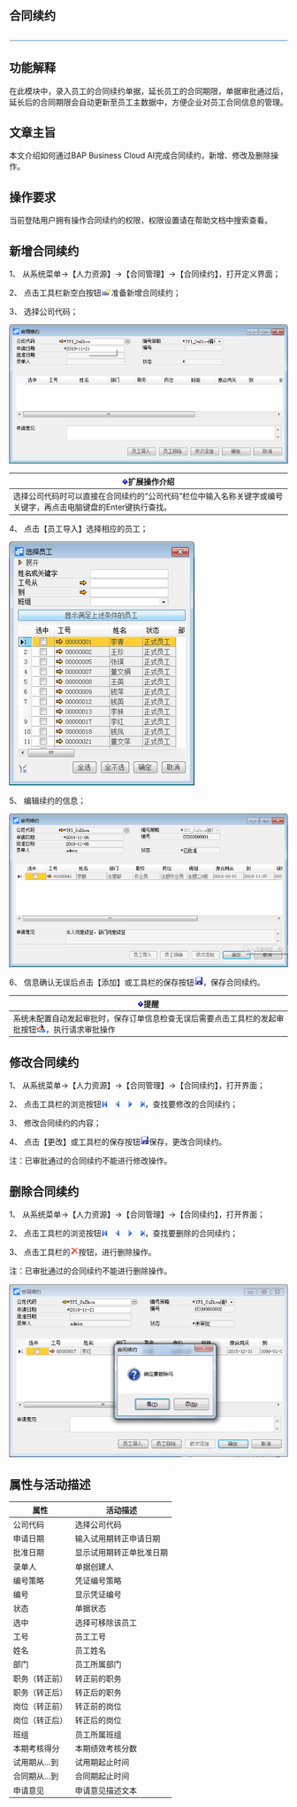 ## 合同续约

 ![1574417197089](rlzy_ht/common/headLine.png)

 

## 功能解释

在此模块中，录入员工的合同续约单据，延长员工的合同期限，单据审批通过后，延长后的合同期限会自动更新至员工主数据中，方便企业对员工合同信息的管理。

 

## 文章主旨

本文介绍如何通过BAP Business Cloud AI完成合同续约，新增、修改及删除操作。

## 操作要求

当前登陆用户拥有操作合同续约的权限，权限设置请在帮助文档中搜索查看。

## 新增合同续约

1、 从系统菜单->【人力资源】->【合同管理】->【合同续约】，打开定义界面； 

2、 点击工具栏新空白按钮![img](rlzy_ht/common/新建.png)准备新增合同续约；

3、 选择公司代码；

![img](rlzy_ht/合同续约1.png)

 

| ![System_CAPS_ICON_important.jpg](rlzy_ht/common/gth.png)**扩展操作介绍** |
| ------------------------------------------------------------ |
| 选择公司代码时可以直接在合同续约的“公司代码”栏位中输入名称关键字或编号关键字，再点击电脑键盘的Enter键执行查找。 |

 

4、 点击【员工导入】选择相应的员工；

![img](rlzy_ht/合同续约2.png)

5、 编辑续约的信息；

![img](rlzy_ht/合同续约3.png)

6、 信息确认无误后点击【添加】或工具栏的保存按钮![img](rlzy_ht/common/保存.png)，保存合同续约。

| ![System_CAPS_ICON_important.jpg](rlzy_ht/common/gth.png)**提醒** |
| ------------------------------------------------------------ |
| 系统未配置自动发起审批时，保存订单信息检查无误后需要点击工具栏的发起审批按钮![img](rlzy_ht\common\审批.png)，执行请求审批操作 |

## 修改合同续约

1、 从系统菜单->【人力资源】->【合同管理】->【合同续约】，打开界面；

2、 点击工具栏的浏览按钮![img](rlzy_ht/common/翻页.png)，查找要修改的合同续约；

3、 修改合同续约的内容；

4、 点击【更改】或工具栏的保存按钮![img](rlzy_ht/common/保存.png)保存，更改合同续约。

注：已审批通过的合同续约不能进行修改操作。

## 删除合同续约

1、 从系统菜单->【人力资源】->【合同管理】->【合同续约】，打开界面；

2、 点击工具栏的浏览按钮![img](rlzy_ht/common/翻页.png)，查找要删除的合同续约；

3、 点击工具栏的![img](rlzy_ht/common/删除.png)按钮，进行删除操作。

注：已审批通过的合同续约不能进行删除操作。

![img](rlzy_ht/合同续约4.png)

## 属性与活动描述

| **属性**       | **活动描述**             |
| -------------- | ------------------------ |
| 公司代码       | 选择公司代码             |
| 申请日期       | 输入试用期转正申请日期   |
| 批准日期       | 显示试用期转正单批准日期 |
| 录单人         | 单据创建人               |
| 编号策略       | 凭证编号策略             |
| 编号           | 显示凭证编号             |
| 状态           | 单据状态                 |
| 选中           | 选择可移除该员工         |
| 工号           | 员工工号                 |
| 姓名           | 员工姓名                 |
| 部门           | 员工所属部门             |
| 职务（转正前） | 转正前的职务             |
| 职务（转正后） | 转正后的职务             |
| 岗位（转正前） | 转正前的岗位             |
| 岗位（转正后） | 转正后的岗位             |
| 班组           | 员工所属班组             |
| 本期考核得分   | 本期绩效考核分数         |
| 试用期从…到    | 试用期起止时间           |
| 合同期从…到    | 合同期起止时间           |
| 申请意见       | 申请意见描述文本         |

 

    
